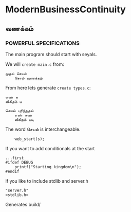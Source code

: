# ModernBusinessContinuity

வணக்கம்
---

### POWERFUL SPECIFICATIONS

The main program should start with seyals.

We will `create main.c` from:

```
முதல் செயல்
	சொல் வணக்கம்
```

From here lets generate `create types.c`:
```
எண் க
விகிதம் ப
```

```
செயல் புரிந்துதல்
	எண் கண்
	விகிதம் படி
```

The word செயல் is interchangeable.

```
	web_start(s);
```

If you want to add conditionals at the start
```
...first
#ifdef DEBUG
	printf("Starting kingdom\n");
#endif
```

If you like to include stdlib and server.h

```include
"server.h"
<stdlib.h>
```

Generates build/
